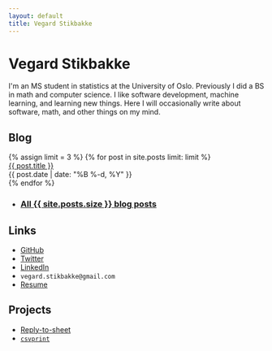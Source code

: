 ```yaml
---
layout: default
title: Vegard Stikbakke
---
```


# Vegard Stikbakke

I'm an MS student in statistics at the University of Oslo. Previously I did a BS in math and computer science. I like software development, machine learning, and learning new things. Here I will occasionally write about software, math, and other things on my mind.

## Blog
<div id="blog-links">
{% assign limit = 3 %}
{% for post in site.posts limit: limit %}
<div class="blog-link">
<a href="{{ post.url }}">{{ post.title }}</a>
<br />{{ post.date | date: "%B %-d, %Y" }}
</div>
{% endfor %}
<ul><li><i class="fa fa-pencil" aria-hidden="true"></i><h3><a href="blog/">All {{ site.posts.size }} blog posts</a></h3></li></ul>
</div>

## Links

<!-- Hacky HTML to get list of links with images and decent placement -->
<div id="links">
    <ul>
        <li>
            <i class="fa fa-github" aria-hidden="true"></i>
            <a href="https://github.com/vegarsti">GitHub</a>
        </li>
        <li>
            <i class="fa fa-twitter" aria-hidden="true"></i>
            <a href="https://twitter.com/vegardstikbakke">Twitter</a>
        </li>
        <li>
            <i class="fa fa-linkedin" aria-hidden="true"></i>
            <a href="https://no.linkedin.com/in/vegardstikbakke">LinkedIn</a>
        </li>
        <li>
            <i class="fa fa-envelope-o" aria-hidden="true"></i>
            <code>vegard.stikbakke@gmail.com</code>
        </li>
        <li>
            <i class="fa fa-file-pdf-o" aria-hidden="true"></i>
            <a href="assets/pdf/Resume.pdf">Resume</a>
        </li>
    </ul>
</div>

<!-- Old list of links
<i class="fa fa-github" aria-hidden="true"></i> [GitHub](https://github.com/vegarsti)
<br /><i class="fa fa-linkedin" aria-hidden="true"></i> [LinkedIn](https://no.linkedin.com/in/vegardstikbakke)
<br /><i class="fa fa-twitter" aria-hidden="true"></i> [Twitter](https://twitter.com/vegardstikbakke)
<br /><i class="fa fa-envelope-o" aria-hidden="true"></i> [E-mail](mailto:vegard.stikbakke@gmail.com)
<br /><i class="fa fa-file-pdf-o" aria-hidden="true"></i> [Resume](assets/pdf/resume.pdf)
-->

## Projects

- [Reply-to-sheet](http://reply-to-sheet.com)
- [`csvprint`](http://github.com/vegarsti/csvprint)